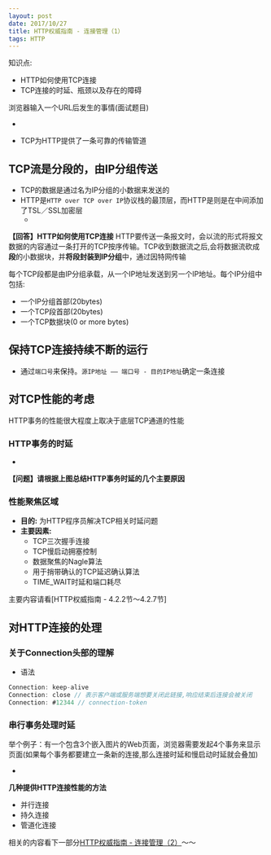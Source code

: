 ```yaml
---
layout: post
date: 2017/10/27
title: HTTP权威指南 - 连接管理（1）
tags: HTTP
---
```


知识点:
- HTTP如何使用TCP连接
- TCP连接的时延、瓶颈以及存在的障碍

浏览器输入一个URL后发生的事情(面试题目)
- []({{site.imgurl}}/in-post/HTTTP/http-connection.png)

- TCP为HTTP提供了一条可靠的传输管道

## TCP流是分段的，由IP分组传送

- TCP的数据是通过名为IP分组的小数据来发送的
- HTTP是`HTTP over TCP over IP`协议栈的最顶层，而HTTP是则是在中间添加了TSL／SSL加密层
  - []({{site.imgurl}}/in-post/HTTTP/http-https-protocol-stack.png)


**【回答】HTTP如何使用TCP连接**
HTTP要传送一条报文时，会以流的形式将报文数据的内容通过一条打开的TCP按序传输。TCP收到数据流之后,会将数据流砍成**段**的小数据块，并**将段封装到IP分组**中，通过因特网传输


每个TCP段都是由IP分组承载，从一个IP地址发送到另一个IP地址。每个IP分组中包括:
- 一个IP分组首部(20bytes)
- 一个TCP段首部(20bytes)
- 一个TCP数据块(0 or more bytes)

## 保持TCP连接持续不断的运行

- 通过`端口号`来保持。`源IP地址 —— 端口号 - 目的IP地址`确定一条连接

## 对TCP性能的考虑

HTTP事务的性能很大程度上取决于底层TCP通道的性能

### HTTP事务的时延

- []({{site.imgurl}}/in-post/HTTTP/time-delay-of-http.png)

**【问题】请根据上图总结HTTP事务时延的几个主要原因**

### 性能聚焦区域

- **目的:** 为HTTP程序员解决TCP相关时延问题
- **主要因素:**
  - TCP三次握手连接
  - TCP慢启动拥塞控制
  - 数据聚焦的Nagle算法
  - 用于捎带确认的TCP延迟确认算法
  - TIME_WAIT时延和端口耗尽

<!-- TODO -->
主要内容请看[HTTP权威指南 - 4.2.2节～4.2.7节]

## 对HTTP连接的处理

### 关于Connection头部的理解

- 语法
```js
Connection: keep-alive
Connection: close // 表示客户端或服务端想要关闭此链接,响应结束后连接会被关闭
Connection: #12344 // connection-token
```

### 串行事务处理时延

举个例子：有一个包含3个嵌入图片的Web页面，浏览器需要发起4个事务来显示页面(如果每个事务都要建立一条新的连接,那么连接时延和慢启动时延就会叠加)

- []({{site.imgurl}}/in-post/HTTTP/serial-http-transaction.png)

**几种提供HTTP连接性能的方法**
- 并行连接
- 持久连接
- 管道化连接

相关的内容看下一部分[HTTP权威指南 - 连接管理（2）]()～～